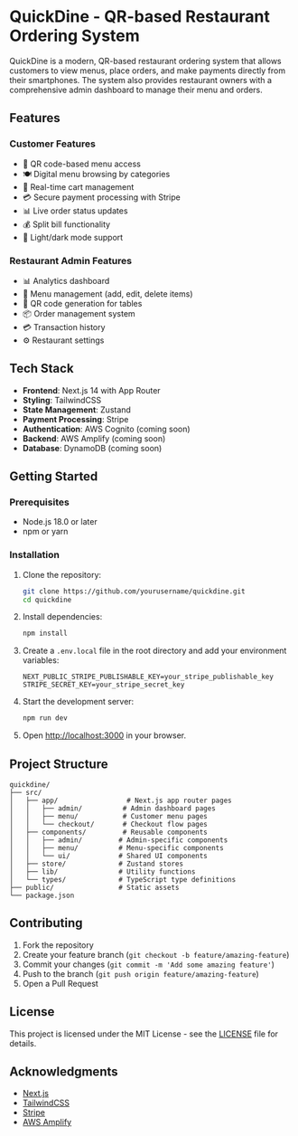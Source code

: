 # QuickDine - QR-based Restaurant Ordering System

QuickDine is a modern, QR-based restaurant ordering system that allows customers to view menus, place orders, and make payments directly from their smartphones. The system also provides restaurant owners with a comprehensive admin dashboard to manage their menu and orders.

## Features

### Customer Features
- 📱 QR code-based menu access
- 🍽️ Digital menu browsing by categories
- 🛒 Real-time cart management
- 💳 Secure payment processing with Stripe
- 📊 Live order status updates
- 💰 Split bill functionality
- 🌙 Light/dark mode support

### Restaurant Admin Features
- 📊 Analytics dashboard
- 📝 Menu management (add, edit, delete items)
- 🎨 QR code generation for tables
- 📦 Order management system
- 💳 Transaction history
- ⚙️ Restaurant settings

## Tech Stack

- **Frontend**: Next.js 14 with App Router
- **Styling**: TailwindCSS
- **State Management**: Zustand
- **Payment Processing**: Stripe
- **Authentication**: AWS Cognito (coming soon)
- **Backend**: AWS Amplify (coming soon)
- **Database**: DynamoDB (coming soon)

## Getting Started

### Prerequisites

- Node.js 18.0 or later
- npm or yarn

### Installation

1. Clone the repository:
   ```bash
   git clone https://github.com/yourusername/quickdine.git
   cd quickdine
   ```

2. Install dependencies:
   ```bash
   npm install
   ```

3. Create a `.env.local` file in the root directory and add your environment variables:
   ```
   NEXT_PUBLIC_STRIPE_PUBLISHABLE_KEY=your_stripe_publishable_key
   STRIPE_SECRET_KEY=your_stripe_secret_key
   ```

4. Start the development server:
   ```bash
   npm run dev
   ```

5. Open [http://localhost:3000](http://localhost:3000) in your browser.

## Project Structure

```
quickdine/
├── src/
│   ├── app/                 # Next.js app router pages
│   │   ├── admin/          # Admin dashboard pages
│   │   ├── menu/           # Customer menu pages
│   │   └── checkout/       # Checkout flow pages
│   ├── components/         # Reusable components
│   │   ├── admin/         # Admin-specific components
│   │   ├── menu/          # Menu-specific components
│   │   └── ui/            # Shared UI components
│   ├── store/             # Zustand stores
│   ├── lib/               # Utility functions
│   └── types/             # TypeScript type definitions
├── public/                # Static assets
└── package.json
```

## Contributing

1. Fork the repository
2. Create your feature branch (`git checkout -b feature/amazing-feature`)
3. Commit your changes (`git commit -m 'Add some amazing feature'`)
4. Push to the branch (`git push origin feature/amazing-feature`)
5. Open a Pull Request

## License

This project is licensed under the MIT License - see the [LICENSE](LICENSE) file for details.

## Acknowledgments

- [Next.js](https://nextjs.org/)
- [TailwindCSS](https://tailwindcss.com/)
- [Stripe](https://stripe.com/)
- [AWS Amplify](https://aws.amazon.com/amplify/)
